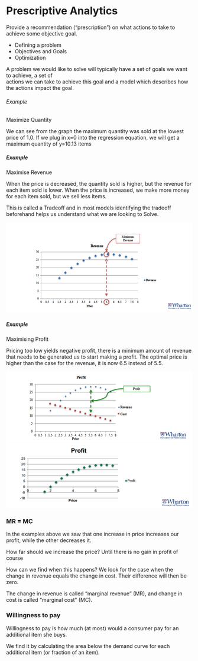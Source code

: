 # Prescriptive Analytics

Provide a recommendation (“prescription”) on what actions to take to achieve some objective goal.
   - Defining a problem
   - Objectives and Goals
   - Optimization 
   
A problem we would like to solve will typically have a set of goals we want to achieve, a set of  
actions we can take to achieve this goal and a model which describes how the actions impact the goal.

###### Example

Maximize Quantity

We can see from the graph the maximum quantity was sold at the lowest price of 1.0.
If we plug in x=0 into the regression equation, we will get a maximum quantity of y=10.13 items

##### Example 

Maximise Revenue

When the price is decreased, the quantity sold is higher, but the revenue for each item sold is lower.
When the price is increased, we make more money for each item sold, but we sell less items.

This is called a Tradeoff  and in most models identifying the tradeoff beforehand helps us understand what we are looking to Solve.

![](/z_imgs/15.png)

##### Example 

Maximising Profit

Pricing too low yields negative profit, there is a minimum amount of revenue that needs to be generated us to start making  a profit.
The optimal price is higher than the case for the revenue, it is now 6.5 instead of 5.5.

![](/z_imgs/16.png)
![](/z_imgs/17.png)

### MR = MC

In the examples above we saw that one increase in price increases our profit, while the other decreases it.

How far should we increase the price? Until there is no gain in profit of course

How can we find when this happens? We look for the case when the change in revenue equals the change in cost. Their difference will then be zero.

The  change  in  revenue  is  called  “marginal  revenue”  (MR),  and  change in cost is called “marginal cost” (MC).

### Willingness to pay

Willingness to pay is how much (at most)  would a consumer pay for an additional item she buys.

We find it by calculating the area below the demand curve for each additional item (or fraction of an item).

